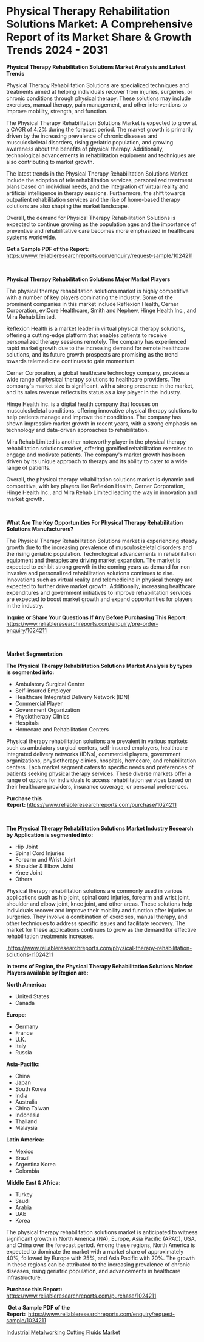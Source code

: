 <p><h1>Physical Therapy Rehabilitation Solutions Market: A Comprehensive Report of its Market Share & Growth Trends 2024 - 2031</h1></p><p><strong>Physical Therapy Rehabilitation Solutions Market Analysis and Latest Trends</strong></p>
<p><p>Physical Therapy Rehabilitation Solutions are specialized techniques and treatments aimed at helping individuals recover from injuries, surgeries, or chronic conditions through physical therapy. These solutions may include exercises, manual therapy, pain management, and other interventions to improve mobility, strength, and function.</p><p>The Physical Therapy Rehabilitation Solutions Market is expected to grow at a CAGR of 4.2% during the forecast period. The market growth is primarily driven by the increasing prevalence of chronic diseases and musculoskeletal disorders, rising geriatric population, and growing awareness about the benefits of physical therapy. Additionally, technological advancements in rehabilitation equipment and techniques are also contributing to market growth.</p><p>The latest trends in the Physical Therapy Rehabilitation Solutions Market include the adoption of tele rehabilitation services, personalized treatment plans based on individual needs, and the integration of virtual reality and artificial intelligence in therapy sessions. Furthermore, the shift towards outpatient rehabilitation services and the rise of home-based therapy solutions are also shaping the market landscape.</p><p>Overall, the demand for Physical Therapy Rehabilitation Solutions is expected to continue growing as the population ages and the importance of preventive and rehabilitative care becomes more emphasized in healthcare systems worldwide.</p></p>
<p><strong>Get a Sample PDF of the Report:&nbsp;</strong> <a href="https://www.reliableresearchreports.com/enquiry/request-sample/1024211">https://www.reliableresearchreports.com/enquiry/request-sample/1024211</a></p>
<p>&nbsp;</p>
<p><strong>Physical Therapy Rehabilitation Solutions Major Market Players</strong></p>
<p><p>The physical therapy rehabilitation solutions market is highly competitive with a number of key players dominating the industry. Some of the prominent companies in this market include Reflexion Health, Cerner Corporation, eviCore Healthcare, Smith and Nephew, Hinge Health Inc., and Mira Rehab Limited.</p><p>Reflexion Health is a market leader in virtual physical therapy solutions, offering a cutting-edge platform that enables patients to receive personalized therapy sessions remotely. The company has experienced rapid market growth due to the increasing demand for remote healthcare solutions, and its future growth prospects are promising as the trend towards telemedicine continues to gain momentum.</p><p>Cerner Corporation, a global healthcare technology company, provides a wide range of physical therapy solutions to healthcare providers. The company's market size is significant, with a strong presence in the market, and its sales revenue reflects its status as a key player in the industry.</p><p>Hinge Health Inc. is a digital health company that focuses on musculoskeletal conditions, offering innovative physical therapy solutions to help patients manage and improve their conditions. The company has shown impressive market growth in recent years, with a strong emphasis on technology and data-driven approaches to rehabilitation.</p><p>Mira Rehab Limited is another noteworthy player in the physical therapy rehabilitation solutions market, offering gamified rehabilitation exercises to engage and motivate patients. The company's market growth has been driven by its unique approach to therapy and its ability to cater to a wide range of patients.</p><p>Overall, the physical therapy rehabilitation solutions market is dynamic and competitive, with key players like Reflexion Health, Cerner Corporation, Hinge Health Inc., and Mira Rehab Limited leading the way in innovation and market growth.</p></p>
<p>&nbsp;</p>
<p><strong>What Are The Key Opportunities For Physical Therapy Rehabilitation Solutions Manufacturers?</strong></p>
<p><p>The Physical Therapy Rehabilitation Solutions market is experiencing steady growth due to the increasing prevalence of musculoskeletal disorders and the rising geriatric population. Technological advancements in rehabilitation equipment and therapies are driving market expansion. The market is expected to exhibit strong growth in the coming years as demand for non-invasive and personalized rehabilitation solutions continues to rise. Innovations such as virtual reality and telemedicine in physical therapy are expected to further drive market growth. Additionally, increasing healthcare expenditures and government initiatives to improve rehabilitation services are expected to boost market growth and expand opportunities for players in the industry.</p></p>
<p><strong>Inquire or Share Your Questions If Any Before Purchasing This Report:</strong> <a href="https://www.reliableresearchreports.com/enquiry/pre-order-enquiry/1024211">https://www.reliableresearchreports.com/enquiry/pre-order-enquiry/1024211</a></p>
<p>&nbsp;</p>
<p><strong>Market Segmentation</strong></p>
<p><strong>The Physical Therapy Rehabilitation Solutions Market Analysis by types is segmented into:</strong></p>
<p><ul><li>Ambulatory Surgical Center</li><li>Self-insured Employer</li><li>Healthcare Integrated Delivery Network (IDN)</li><li>Commercial Player</li><li>Government Organization</li><li>Physiotherapy Clinics</li><li>Hospitals</li><li>Homecare and Rehabilitation Centers</li></ul></p>
<p><p>Physical therapy rehabilitation solutions are prevalent in various markets such as ambulatory surgical centers, self-insured employers, healthcare integrated delivery networks (IDNs), commercial players, government organizations, physiotherapy clinics, hospitals, homecare, and rehabilitation centers. Each market segment caters to specific needs and preferences of patients seeking physical therapy services. These diverse markets offer a range of options for individuals to access rehabilitation services based on their healthcare providers, insurance coverage, or personal preferences.</p></p>
<p><strong>Purchase this Report:&nbsp;</strong><a href="https://www.reliableresearchreports.com/purchase/1024211">https://www.reliableresearchreports.com/purchase/1024211</a></p>
<p>&nbsp;</p>
<p><strong>The Physical Therapy Rehabilitation Solutions Market Industry Research by Application is segmented into:</strong></p>
<p><ul><li>Hip Joint</li><li>Spinal Cord Injuries</li><li>Forearm and Wrist Joint</li><li>Shoulder & Elbow Joint</li><li>Knee Joint</li><li>Others</li></ul></p>
<p><p>Physical therapy rehabilitation solutions are commonly used in various applications such as hip joint, spinal cord injuries, forearm and wrist joint, shoulder and elbow joint, knee joint, and other areas. These solutions help individuals recover and improve their mobility and function after injuries or surgeries. They involve a combination of exercises, manual therapy, and other techniques to address specific issues and facilitate recovery. The market for these applications continues to grow as the demand for effective rehabilitation treatments increases.</p></p>
<p><a href="https://www.reliableresearchreports.com/physical-therapy-rehabilitation-solutions-r1024211">&nbsp;https://www.reliableresearchreports.com/physical-therapy-rehabilitation-solutions-r1024211</a></p>
<p><strong>In terms of Region, the Physical Therapy Rehabilitation Solutions Market Players available by Region are:</strong></p>
<p>
    <p> <strong> North America: </strong>
        <ul>
            <li>United States</li>
            <li>Canada</li>
        </ul>
        </p> 
    <p> <strong> Europe: </strong>
        <ul>
            <li>Germany</li>
            <li>France</li>
            <li>U.K.</li>
            <li>Italy</li>
            <li>Russia</li>
        </ul>
        </p> 
    <p> <strong> Asia-Pacific: </strong>
        <ul>
            <li>China</li>
            <li>Japan</li>
            <li>South Korea</li>
            <li>India</li>
            <li>Australia</li>
            <li>China Taiwan</li>
            <li>Indonesia</li>
            <li>Thailand</li>
            <li>Malaysia</li>
        </ul>
        </p> 
    <p> <strong> Latin America: </strong>
        <ul>
            <li>Mexico</li>
            <li>Brazil</li>
            <li>Argentina Korea</li>
            <li>Colombia</li>
        </ul>
        </p> 
    <p> <strong> Middle East & Africa: </strong>
        <ul>
            <li>Turkey</li>
            <li>Saudi</li>
            <li>Arabia</li>
            <li>UAE</li>
            <li>Korea</li>
        </ul>
    </p>
    </p>
<p><p>The physical therapy rehabilitation solutions market is anticipated to witness significant growth in North America (NA), Europe, Asia Pacific (APAC), USA, and China over the forecast period. Among these regions, North America is expected to dominate the market with a market share of approximately 40%, followed by Europe with 25%, and Asia Pacific with 20%. The growth in these regions can be attributed to the increasing prevalence of chronic diseases, rising geriatric population, and advancements in healthcare infrastructure.</p></p>
<p><strong>Purchase this Report: </strong><a href="https://www.reliableresearchreports.com/purchase/1024211">https://www.reliableresearchreports.com/purchase/1024211</a></p>
<p>&nbsp;<strong>Get a Sample PDF of the Report:&nbsp;&nbsp;</strong><a href="https://www.reliableresearchreports.com/enquiry/request-sample/1024211">https://www.reliableresearchreports.com/enquiry/request-sample/1024211</a></p>
<p><strong></strong></p>
<p><p><a href="https://issuu.com/reportprime-2/docs/industrial-metalworking-cutting-fluids-market-size">Industrial Metalworking Cutting Fluids Market</a></p></p>